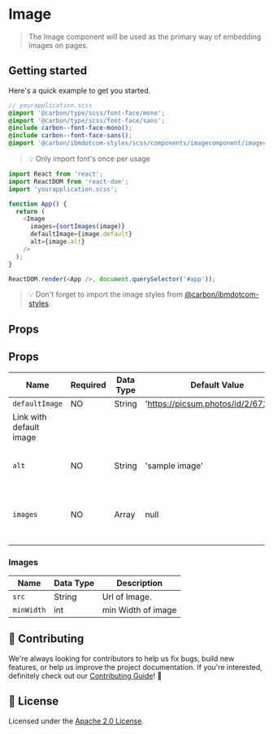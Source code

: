 # Image

> The Image component will be used as the primary way of embedding images on
> pages.

## Getting started

Here's a quick example to get you started.

```scss
// yourapplication.scss
@import '@carbon/type/scss/font-face/mono';
@import '@carbon/type/scss/font-face/sans';
@include carbon--font-face-mono();
@include carbon--font-face-sans();
@import '@carbon/ibmdotcom-styles/scss/components/imagecomponent/imagecomponent';
```

> 💡 Only import font's once per usage

```javascript
import React from 'react';
import ReactDOM from 'react-dom';
import 'yourapplication.scss';

function App() {
  return (
    <Image
      images={sortImages(image)}
      defaultImage={image.default}
      alt={image.alt}
    />
  );
}

ReactDOM.render(<App />, document.querySelector('#app'));
```

> 💡 Don't forget to import the image styles from
> [@carbon/ibmdotcom-styles](https://github.com/carbon-design-system/ibm-dotcom-library/blob/master/packages/styles).

## Props

## Props

| Name                    | Required | Data Type | Default Value                        | Description                                 |
| ----------------------- | -------- | --------- | ------------------------------------ | ------------------------------------------- |
| `defaultImage`          | NO       | String    | 'https://picsum.photos/id/2/672/672' | Featured                                    |
| Link with default image |
| `alt`                   | NO       | String    | 'sample image'                       | Alternate text for image component          |
| `images`                | NO       | Array     | null                                 | Array of Image objects. See `Images` below. |
|                         |

### Images

| Name       | Data Type | Description        |
| ---------- | --------- | ------------------ |
| `src`      | String    | Url of Image.      |
| `minWidth` | int       | min Width of image |

## 🙌 Contributing

We're always looking for contributors to help us fix bugs, build new features,
or help us improve the project documentation. If you're interested, definitely
check out our
[Contributing Guide](https://github.com/carbon-design-system/ibm-dotcom-library/blob/master/.github/CONTRIBUTING.md)!
👀

## 📝 License

Licensed under the
[Apache 2.0 License](https://github.com/carbon-design-system/ibm-dotcom-library/blob/master/LICENSE).
